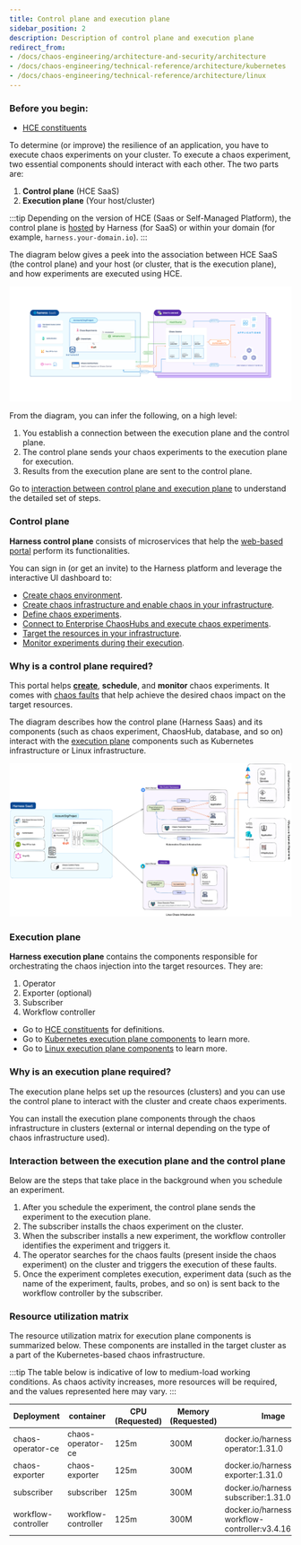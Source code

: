 ```yaml
---
title: Control plane and execution plane
sidebar_position: 2
description: Description of control plane and execution plane
redirect_from:
- /docs/chaos-engineering/architecture-and-security/architecture
- /docs/chaos-engineering/technical-reference/architecture/kubernetes
- /docs/chaos-engineering/technical-reference/architecture/linux
---
```


### Before you begin:

- [HCE constituents](/docs/chaos-engineering/architecture-and-security/architecture/components)

To determine (or improve) the resilience of an application, you have to execute chaos experiments on your cluster. To execute a chaos experiment, two essential components should interact with each other. The two parts are:

1. **Control plane** (HCE SaaS)
2. **Execution plane** (Your host/cluster)

:::tip
Depending on the version of HCE (Saas or Self-Managed Platform), the control plane is [hosted](https://app.harness.io) by Harness (for SaaS) or within your domain (for example, `harness.your-domain.io`).
:::

The diagram below gives a peek into the association between HCE SaaS (the control plane) and your host (or cluster, that is the execution plane), and how experiments are executed using HCE.

![Overview](./static/overview.png)

From the diagram, you can infer the following, on a high level:
1. You establish a connection between the execution plane and the control plane.
2. The control plane sends your chaos experiments to the execution plane for execution.
3. Results from the execution plane are sent to the control plane.

Go to [interaction between control plane and execution plane](#interaction-between-the-execution-plane-and-the-control-plane) to understand the detailed set of steps.

### Control plane

**Harness control plane** consists of microservices that help the [web-based portal](https://app.harness.io) perform its functionalities.

You can sign in (or get an invite) to the Harness platform and leverage the interactive UI dashboard to:

- [Create chaos environment](/docs/chaos-engineering/get-started/tutorials/first-chaos-engineering#step-2-add-a-chaos-environment).
- [Create chaos infrastructure and enable chaos in your infrastructure](/docs/chaos-engineering/get-started/tutorials/first-chaos-engineering#step-3-add-a-chaos-infrastructure).
- [Define chaos experiments](/docs/chaos-engineering/get-started/tutorials/first-chaos-engineering#step-5-construct-a-chaos-experiment).
- [Connect to Enterprise ChaosHubs and execute chaos experiments](/docs/chaos-engineering/features/experiments/export-chaos-experiments#add-an-experiment-to-chaos-hub).
- [Target the resources in your infrastructure](/docs/chaos-engineering/get-started/tutorials/first-chaos-engineering#step-6-observing-chaos-execution).
- [Monitor experiments during their execution](/docs/chaos-engineering/get-started/tutorials/first-chaos-engineering#step-6-observing-chaos-execution).

### Why is a control plane required?

This portal helps [**create**](/docs/chaos-engineering/features/experiments/construct-and-run-custom-chaos-experiments), **schedule**, and **monitor** chaos experiments. It comes with [chaos faults](/docs/chaos-engineering/chaos-faults/) that help achieve the desired chaos impact on the target resources.

The diagram describes how the control plane (Harness Saas) and its components (such as chaos experiment, ChaosHub, database, and so on) interact with the [execution plane](#execution-plane) components such as Kubernetes infrastructure or Linux infrastructure.

![Architecture](./static/hce-architecture.png)

### Execution plane

**Harness execution plane** contains the components responsible for orchestrating the chaos injection into the target resources. They are:

1. Operator
2. Exporter (optional)
3. Subscriber
4. Workflow controller

- Go to [HCE constituents](/docs/chaos-engineering/architecture-and-security/architecture/components.md) for definitions.
- Go to [Kubernetes execution plane components](/docs/chaos-engineering/architecture-and-security/architecture/components#kubernetes-execution-plane-components) to learn more.
- Go to [Linux execution plane components](/docs/chaos-engineering/architecture-and-security/architecture/components#linux-execution-plane-components) to learn more.

### Why is an execution plane required?

The execution plane helps set up the resources (clusters) and you can use the control plane to interact with the cluster and create chaos experiments.

You can install the execution plane components through the chaos infrastructure in clusters (external or internal depending on the type of chaos infrastructure used).

### Interaction between the execution plane and the control plane

Below are the steps that take place in the background when you schedule an experiment.

1. After you schedule the experiment, the control plane sends the experiment to the execution plane.
2. The subscriber installs the chaos experiment on the cluster.
3. When the subscriber installs a new experiment, the workflow controller identifies the experiment and triggers it.
4. The operator searches for the chaos faults (present inside the chaos experiment) on the cluster and triggers the execution of these faults.
5. Once the experiment completes execution, experiment data (such as the name of the experiment, faults, probes, and so on) is sent back to the workflow controller by the subscriber.

### Resource utilization matrix
The resource utilization matrix for execution plane components is summarized below. These components are installed in the target cluster as a part of the Kubernetes-based chaos infrastructure.

:::tip
The table below is indicative of low to medium-load working conditions. As chaos activity increases, more resources will be required, and the values represented here may vary.
:::

| Deployment          | container           | CPU (Requested) | Memory (Requested) | Image                                               |
|---------------------|---------------------|-----------------|--------------------|-----------------------------------------------------|
| chaos-operator-ce   | chaos-operator-ce   | 125m            | 300M               | docker.io/harness/chaos-operator:1.31.0             |
| chaos-exporter      | chaos-exporter      | 125m            | 300M               | docker.io/harness/chaos-exporter:1.31.0             |
| subscriber          | subscriber          | 125m            | 300M               | docker.io/harness/chaos-subscriber:1.31.0           |
| workflow-controller | workflow-controller | 125m            | 300M               | docker.io/harness/chaos-workflow-controller:v3.4.16 |
